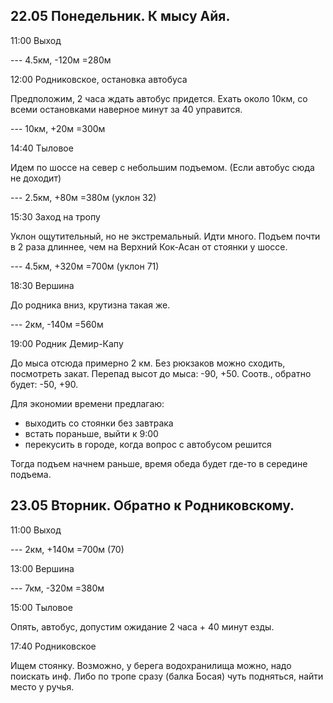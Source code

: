 
## 22.05 Понедельник. К мысу Айя.

11:00
  Выход

--- 4.5км, -120м =280м

12:00
  Родниковское, остановка автобуса
  
  Предположим, 2 часа ждать автобус придется.
  Ехать около 10км, со всеми остановками наверное минут за 40 управится.

--- 10км, +20м =300м

14:40
  Тыловое
  
  Идем по шоссе на север с небольшим подъемом.
  (Если автобус сюда не доходит)

--- 2.5км, +80м =380м (уклон 32)

15:30
  Заход на тропу
  
  Уклон ощутительный, но не экстремальный.
  Идти много. Подъем почти в 2 раза длиннее, чем на Верхний Кок-Асан от стоянки у шоссе.

--- 4.5км, +320м =700м (уклон 71)

18:30
  Вершина
  
  До родника вниз, крутизна такая же.

--- 2км, -140м =560м

19:00
  Родник Демир-Капу
  
  До мыса отсюда примерно 2 км.
  Без рюкзаков можно сходить, посмотреть закат.
  Перепад высот до мыса: -90, +50.
  Соотв., обратно будет: -50, +90.
  
Для экономии времени предлагаю:
* выходить со стоянки без завтрака
* встать пораньше, выйти к 9:00
* перекусить в городе, когда вопрос с автобусом решится

Тогда подъем начнем раньше, время обеда будет где-то в середине подъема.

## 23.05 Вторник. Обратно к Родниковскому.

11:00
  Выход

--- 2км, +140м =700м (70)

13:00
  Вершина

--- 7км, -320м =380м

15:00
  Тыловое
  
  Опять, автобус, допустим ожидание 2 часа + 40 минут езды.
  
17:40
  Родниковское
  
  Ищем стоянку. Возможно, у берега водохранилища можно, надо поискать инф.
  Либо по тропе сразу (балка Босая) чуть подняться, найти место у ручья.

